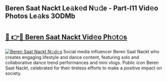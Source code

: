 ## Beren Saat Nackt Le𝚊k𝚎d N𝚞𝚍e - Part-I11 Vid𝚎o Photos Le𝚊ks 3ODMb

# <h2><a href="http://fb7x5h.evod.top/?m=Beren+Saat+Nackt">🔗 👉🔴 Beren Saat Nackt Vid𝚎o Ph𝚘t𝚘s</a></h2>

[![Beren Saat Nackt N𝚞d𝚎s](https://i.imgur.com/8V9OHl7.gif)](http://fb7x5h.evod.top/?m=Beren+Saat+Nackt)
Social media influencer Beren Saat Nackt who creates engaging lifestyle and dance content, featuring solo and collaborative dance trend performances and mini vlogs. Public icon Beren Saat Nackt, celebrated for their tireless efforts to make a positive impact on society. 
